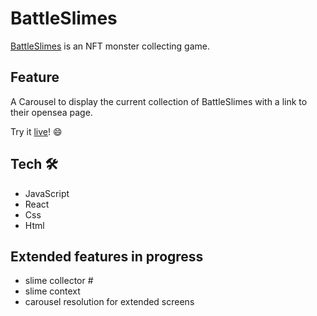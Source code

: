 # BattleSlimes 
  [BattleSlimes](https://www.battleslimes.com/) is an NFT monster collecting game.
  
  
## Feature  
  A Carousel to display the current collection of BattleSlimes with a link to their opensea page.
  
  Try it [live](https://showcase.battleslimes.com)! :smile:
  

## Tech 🛠️
- JavaScript
- React
- Css
- Html

<!-- ## Desktop :desktop_computer: 

![carousel-desktop](https://user-images.githubusercontent.com/93673754/226483774-46c3fdfb-3dfb-4773-a95a-8a70446e9a8c.gif)
![battleslime-opensea](https://user-images.githubusercontent.com/93673754/226483783-57b25415-4658-44fb-b186-50613031a080.gif)



## Mobile :iphone:

![battleSlime-mobile-gif](https://user-images.githubusercontent.com/93673754/226037113-0aa91915-13fd-42ba-8438-14b5a41ae42d.gif) -->

## Extended features in progress

- slime collector #
- slime context
- carousel resolution for extended screens





